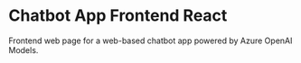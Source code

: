 # Chatbot App Frontend React
Frontend web page for a web-based chatbot app powered by Azure OpenAI Models.
